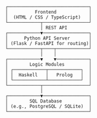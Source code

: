                ┌──────────────────────────────┐
               │          Frontend            │
               │  (HTML / CSS / TypeScript)   │
               └────────────┬─────────────────┘
                            │ REST API
               ┌────────────▼─────────────────┐
               │      Python API Server       │
               │ (Flask / FastAPI for routing)│
               └────────────┬────┬────────────┘
                            │    │
               ┌────────────▼    ▼────────────┐
               │        Logic Modules         │
               │ ┌────────────┬────────────┐  │
               │ │  Haskell   │   Prolog   │  │
               │ └────────────┴────────────┘  │
               └────────────┬─────────────────┘
                            │
               ┌────────────▼─────────────────┐
               │        SQL Database          │
               │ (e.g., PostgreSQL / SQLite)  │
               └──────────────────────────────┘
